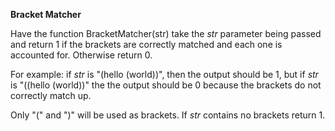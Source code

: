 **Bracket Matcher**

Have the function BracketMatcher(str) take the *str* parameter being passed and return 1 if the brackets are correctly matched and each one is accounted for. Otherwise return 0.

For example: if *str* is "(hello (world))", then the output should be 1, but if *str* is "((hello (world))" the the output should be 0 because the brackets do not correctly match up.  

Only "(" and ")" will be used as brackets. If *str* contains no brackets return 1.
